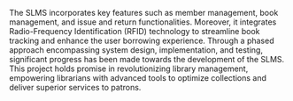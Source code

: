 The SLMS incorporates key features such as member management, book management, and issue and return functionalities. Moreover, it integrates Radio-Frequency Identification (RFID) technology to streamline book tracking and enhance the user borrowing experience. Through a phased approach encompassing system design, implementation, and testing, significant progress has been made towards the development of the SLMS. This project holds promise in revolutionizing library management, empowering librarians with advanced tools to optimize collections and deliver superior services to patrons.
